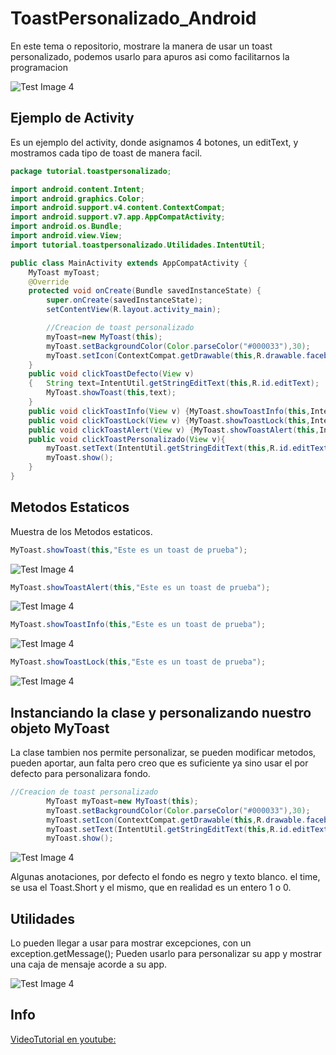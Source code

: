 # ToastPersonalizado_Android
En este tema o repositorio, mostrare la manera de usar un toast personalizado, podemos usarlo para apuros asi como facilitarnos la programacion 

![Test Image 4](https://i.ibb.co/xj2tjtw/vlcsnap-00008.png)

## Ejemplo de Activity
Es un ejemplo del activity, donde asignamos 4 botones, un editText, y mostramos cada tipo de toast de manera facil.

```java
package tutorial.toastpersonalizado;

import android.content.Intent;
import android.graphics.Color;
import android.support.v4.content.ContextCompat;
import android.support.v7.app.AppCompatActivity;
import android.os.Bundle;
import android.view.View;
import tutorial.toastpersonalizado.Utilidades.IntentUtil;

public class MainActivity extends AppCompatActivity {
    MyToast myToast;
    @Override
    protected void onCreate(Bundle savedInstanceState) {
        super.onCreate(savedInstanceState);
        setContentView(R.layout.activity_main);

        //Creacion de toast personalizado
        myToast=new MyToast(this);
        myToast.setBackgroundColor(Color.parseColor("#000033"),30);
        myToast.setIcon(ContextCompat.getDrawable(this,R.drawable.facebook));
    }
    public void clickToastDefecto(View v)
    {   String text=IntentUtil.getStringEditText(this,R.id.editText);
        MyToast.showToast(this,text);
    }
    public void clickToastInfo(View v) {MyToast.showToastInfo(this,IntentUtil.getStringEditText(this,R.id.editText));}
    public void clickToastLock(View v) {MyToast.showToastLock(this,IntentUtil.getStringEditText(this,R.id.editText));}
    public void clickToastAlert(View v) {MyToast.showToastAlert(this,IntentUtil.getStringEditText(this,R.id.editText));}
    public void clickToastPersonalizado(View v){
        myToast.setText(IntentUtil.getStringEditText(this,R.id.editText));
        myToast.show();
    }
}

```

## Metodos Estaticos
Muestra de los Metodos estaticos.
```java
MyToast.showToast(this,"Este es un toast de prueba");
```
![Test Image 4](https://i.ibb.co/YkPNtpR/3toast.png)

```java
MyToast.showToastAlert(this,"Este es un toast de prueba");
```
![Test Image 4](https://i.ibb.co/K69TWL8/2toast.png)

```java
MyToast.showToastInfo(this,"Este es un toast de prueba");
```
![Test Image 4](https://i.ibb.co/HNtYDVK/4toast.png)

```java
MyToast.showToastLock(this,"Este es un toast de prueba");
```
![Test Image 4](https://i.ibb.co/WG2S6LW/1toast.png)

## Instanciando la clase y personalizando nuestro objeto MyToast
La clase tambien nos permite personalizar, se pueden modificar metodos, pueden aportar, aun falta pero creo que es suficiente ya sino usar el por defecto para personalizara fondo.

```java
//Creacion de toast personalizado
        MyToast myToast=new MyToast(this);
        myToast.setBackgroundColor(Color.parseColor("#000033"),30);
        myToast.setIcon(ContextCompat.getDrawable(this,R.drawable.facebook));
        myToast.setText(IntentUtil.getStringEditText(this,R.id.editText));
        myToast.show();
```

![Test Image 4](https://i.ibb.co/fnMxgTS/6toast.png)

Algunas anotaciones, por defecto el fondo es negro y texto blanco.
el time, se usa el Toast.Short y el mismo, que en realidad es un entero 1 o 0.

## Utilidades

Lo pueden llegar a usar para mostrar excepciones, con un exception.getMessage();
Pueden usarlo para personalizar su app y mostrar una caja de mensaje acorde a su app.

![Test Image 4](https://i.ibb.co/cwtRPns/5toast.png)

## Info
[VideoTutorial en youtube: ](https://youtu.be/ZjHp206U8AU)

